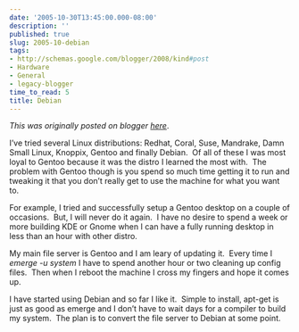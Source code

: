 ```yaml
---
date: '2005-10-30T13:45:00.000-08:00'
description: ''
published: true
slug: 2005-10-debian
tags:
- http://schemas.google.com/blogger/2008/kind#post
- Hardware
- General
- legacy-blogger
time_to_read: 5
title: Debian
---
```


*This was originally posted on blogger [here](https://techshorts.blogspot.com/2005/10/debian.html)*.

<p>I&rsquo;ve tried several Linux distributions: Redhat, Coral, Suse, Mandrake, Damn Small Linux, Knoppix, Gentoo and finally Debian.&nbsp; Of all of these I was most loyal to Gentoo because it was the distro I learned the most with.&nbsp; The problem with Gentoo though is you spend so much time getting it to run and tweaking it that you don&rsquo;t really get to use the machine for what you want to.</p><p>For example, I tried and successfully setup a Gentoo desktop on a couple of occasions.&nbsp; But, I will never do it again.&nbsp; I have no desire to spend a week or more building KDE or Gnome when I can have a fully running desktop in less than an hour with other distro.</p><p>My main file server is Gentoo and I am&nbsp;leary of updating it.&nbsp; Every time I <em>emerge -u system</em> I have to spend another hour or two cleaning up config files.&nbsp; Then when I reboot the machine I cross my fingers and hope it comes up.</p><p>I have started using Debian and so far I like it.&nbsp; Simple to install, apt-get is just as good as emerge and I don&rsquo;t have to wait days for a compiler to build my system.&nbsp; The plan is to convert the file server to Debian at some point.</p>
